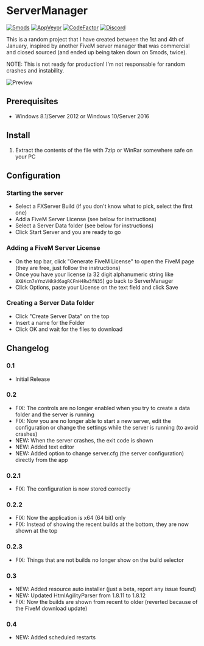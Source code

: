 # ServerManager

[![5mods](https://img.shields.io/badge/5mods-download-20BA4E.svg)](https://www.gta5-mods.com/scripts/ggo)
[![AppVeyor](https://img.shields.io/appveyor/ci/justalemon/servermanager.svg?label=appveyor)](https://ci.appveyor.com/project/justalemon/servermanager)
[![CodeFactor](https://www.codefactor.io/repository/github/justalemon/servermanager/badge)](https://www.codefactor.io/repository/github/justalemon/servermanager)
[![Discord](https://img.shields.io/badge/discord-join-7289DA.svg)](https://discord.gg/Cf6sspj)

This is a random project that I have created between the 1st and 4th of January, inspired by another FiveM server manager that was commercial and closed sourced (and ended up being taken down on 5mods, twice).

NOTE: This is not ready for production! I'm not responsable for random crashes and instability.

![Preview](https://raw.githubusercontent.com/justalemon/ServerManager/master/preview.png)

## Prerequisites

* Windows 8.1/Server 2012 or Windows 10/Server 2016

## Install

1. Extract the contents of the file with 7zip or WinRar somewhere safe on your PC

## Configuration

### Starting the server

* Select a FXServer Build (if you don't know what to pick, select the first one)
* Add a FiveM Server License (see below for instructions)
* Select a Server Data folder (see below for instructions)
* Click Start Server and you are ready to go

### Adding a FiveM Server License

* On the top bar, click "Generate FiveM License" to open the FiveM page (they are free, just follow the instructions)
* Once you have your license (a 32 digit alphanumeric string like `8X8Kcn7eYnzVNk9d6agRCFnH4Rw3fN35`) go back to ServerManager
* Click Options, paste your License on the text field and click Save

### Creating a Server Data folder

* Click "Create Server Data" on the top
* Insert a name for the Folder
* Click OK and wait for the files to download

## Changelog

### 0.1

* Initial Release

### 0.2

* FIX: The controls are no longer enabled when you try to create a data folder and the server is running
* FIX: Now you are no longer able to start a new server, edit the configuration or change the settings while the server is running (to avoid crashes)
* NEW: When the server crashes, the exit code is shown
* NEW: Added text editor
* NEW: Added option to change server.cfg (the server configuration) directly from the app

### 0.2.1

* FIX: The configuration is now stored correctly

### 0.2.2

* FIX: Now the application is x64 (64 bit) only
* FIX: Instead of showing the recent builds at the bottom, they are now shown at the top

### 0.2.3

* FIX: Things that are not builds no longer show on the build selector

### 0.3

* NEW: Added resource auto installer (just a beta, report any issue found)
* NEW: Updated HtmlAgilityParser from 1.8.11 to 1.8.12
* FIX: Now the builds are shown from recent to older (reverted because of the FiveM download update)

### 0.4

* NEW: Added scheduled restarts
